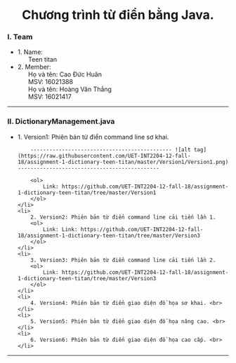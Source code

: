 <h1 align="center"> Chương trình từ điển bằng Java. </h1>
<h3>I. Team<br></h3>
<ul>
	<li>
		1. Name:
		<ol>
			Teen titan
		</ol>
  	</li>
	<li>
		2. Member:
		<ol>
			Họ và tên: Cao Đức Huân <br>
			MSV: 16021388 <br>
			Họ và tên: Hoàng Văn Thắng<br>
			MSV: 16021417 <br>
		</ol>
  	</li>
</ul> <hr>
<h3>II. DictionaryManagement.java<br></h3>
<ul>
  	<li>
		1. Version1: Phiên bản từ điển command line sơ khai.
		
		--------------------------------------------- ![alt tag](https://raw.githubusercontent.com/UET-INT2204-12-fall-18/assignment-1-dictionary-teen-titan/master/Version1/Version1.png) ---------------------------------------------
		
		<ol>
			Link: https://github.com/UET-INT2204-12-fall-18/assignment-1-dictionary-teen-titan/tree/master/Version1
		</ol>
  	</li>
	<li>
		2. Version2: Phiên bản từ điển command line cải tiến lần 1.
		<ol>
			Link: Link: https://github.com/UET-INT2204-12-fall-18/assignment-1-dictionary-teen-titan/tree/master/Version3
		</ol>
  	</li>
	<li>
		3. Version3: Phiên bản từ điển command line cải tiến lần 2.
		<ol>
			Link: https://github.com/UET-INT2204-12-fall-18/assignment-1-dictionary-teen-titan/tree/master/Version3
		</ol>
  	</li>
	<li>
		4. Version4: Phiên bản từ điển giao diện đồ họa sơ khai. <br>
  	</li>
	<li>
		5. Version5: Phiên bản từ điển giao diện đồ họa nâng cao. <br>
  	</li>
	<li>
		6. Version6: Phiên bản từ điển giao diện đồ họa cao cấp. <br>
  	</li>
</ul> <hr>
